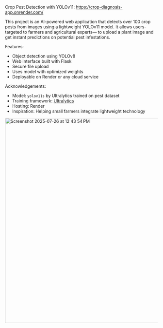 Crop Pest Detection with YOLOv11: https://crop-diagnosis-app.onrender.com/

This project is an AI-powered web application that detects over 100 crop pests from images using a lightweight YOLOv11 model. 
It allows users- targeted to  farmers and agricultural experts— to upload a plant image and get instant predictions on potential pest infestations.

Features:
- Object detection using YOLOv8
- Web interface built with Flask
- Secure file upload
- Uses model with optimized weights
- Deployable on Render or any cloud service

Acknowledgements:
- Model: `yolov11s` by Ultralytics trained on pest dataset
- Training framework: [Ultralytics](https://github.com/ultralytics/ultralytics)
- Hosting: Render
- Inspiration: Helping small farmers integrate lightweight technology

<img width="1416" height="673" alt="Screenshot 2025-07-26 at 12 43 54 PM" src="https://github.com/user-attachments/assets/803082cf-de81-4224-83a3-7caea671275c" />
